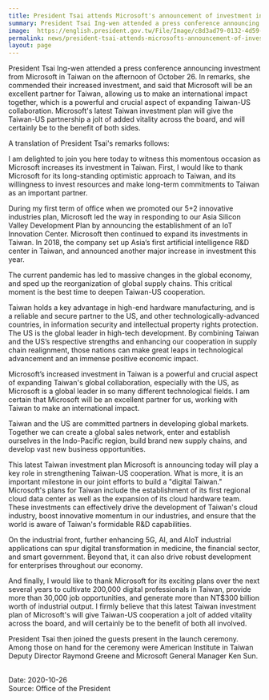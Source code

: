 ```yaml
---
title: President Tsai attends Microsoft's announcement of investment in Taiwan press conference
summary: President Tsai Ing-wen attended a press conference announcing investment from Microsoft in Taiwan on the afternoon of October 26.
image:  https://english.president.gov.tw/File/Image/c8d3ad79-0132-4d59-9fbd-bbbb4d2c30bb
permalink: news/president-tsai-attends-microsofts-announcement-of-investment-in-taiwan-press-conference/
layout: page
---
```

President Tsai Ing-wen attended a press conference announcing investment from Microsoft in Taiwan on the afternoon of October 26. In remarks, she commended their increased investment, and said that Microsoft will be an excellent partner for Taiwan, allowing us to make an international impact together, which is a powerful and crucial aspect of expanding Taiwan-US collaboration. Microsoft's latest Taiwan investment plan will give the Taiwan-US partnership a jolt of added vitality across the board, and will certainly be to the benefit of both sides.

A translation of President Tsai's remarks follows:

I am delighted to join you here today to witness this momentous occasion as Microsoft increases its investment in Taiwan. First, I would like to thank Microsoft for its long-standing optimistic approach to Taiwan, and its willingness to invest resources and make long-term commitments to Taiwan as an important partner.

During my first term of office when we promoted our 5+2 innovative industries plan, Microsoft led the way in responding to our Asia Silicon Valley Development Plan by announcing the establishment of an IoT Innovation Center. Microsoft then continued to expand its investments in Taiwan. In 2018, the company set up Asia’s first artificial intelligence R&D center in Taiwan, and announced another major increase in investment this year.

The current pandemic has led to massive changes in the global economy, and sped up the reorganization of global supply chains. This critical moment is the best time to deepen Taiwan-US cooperation.

Taiwan holds a key advantage in high-end hardware manufacturing, and is a reliable and secure partner to the US, and other technologically-advanced countries, in information security and intellectual property rights protection. The US is the global leader in high-tech development. By combining Taiwan and the US’s respective strengths and enhancing our cooperation in supply chain realignment, those nations can make great leaps in technological advancement and an immense positive economic impact.

Microsoft’s increased investment in Taiwan is a powerful and crucial aspect of expanding Taiwan's global collaboration, especially with the US, as Microsoft is a global leader in so many different technological fields. I am certain that Microsoft will be an excellent partner for us, working with Taiwan to make an international impact.

Taiwan and the US are committed partners in developing global markets. Together we can create a global sales network, enter and establish ourselves in the Indo-Pacific region, build brand new supply chains, and develop vast new business opportunities.

This latest Taiwan investment plan Microsoft is announcing today will play a key role in strengthening Taiwan-US cooperation. What is more, it is an important milestone in our joint efforts to build a "digital Taiwan." Microsoft's plans for Taiwan include the establishment of its first regional cloud data center as well as the expansion of its cloud hardware team. These investments can effectively drive the development of Taiwan's cloud industry, boost innovative momentum in our industries, and ensure that the world is aware of Taiwan's formidable R&D capabilities.

On the industrial front, further enhancing 5G, AI, and AIoT industrial applications can spur digital transformation in medicine, the financial sector, and smart government. Beyond that, it can also drive robust development for enterprises throughout our economy.

And finally, I would like to thank Microsoft for its exciting plans over the next several years to cultivate 200,000 digital professionals in Taiwan, provide more than 30,000 job opportunities, and generate more than NT$300 billion worth of industrial output. I firmly believe that this latest Taiwan investment plan of Microsoft's will give Taiwan-US cooperation a jolt of added vitality across the board, and will certainly be to the benefit of both all involved.

President Tsai then joined the guests present in the launch ceremony. Among those on hand for the ceremony were American Institute in Taiwan Deputy Director Raymond Greene and Microsoft General Manager Ken Sun.

<br/>
Date: 2020-10-26
<br/>
Source: Office of the President
